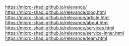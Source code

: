 https://micro-shadi.github.io/relevance/ <br>
https://micro-shadi.github.io/relevance/blog.html <br>
https://micro-shadi.github.io/relevance/article.html <br>
https://micro-shadi.github.io/relevance/about.html <br>
https://micro-shadi.github.io/relevance/services.html <br>
https://micro-shadi.github.io/relevance/service-inner.html <br>
https://micro-shadi.github.io/relevance/team.html <br>

